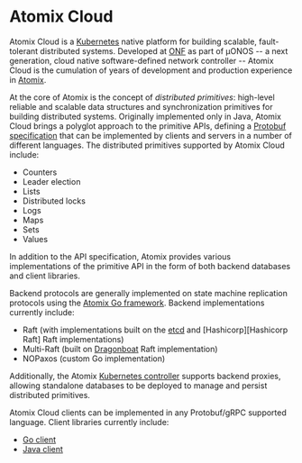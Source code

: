 # Atomix Cloud

Atomix Cloud is a [Kubernetes] native platform for building scalable, fault-tolerant distributed systems.
Developed at [ONF] as part of µONOS -- a next generation, cloud native software-defined network controller --
Atomix Cloud is the cumulation of years of development and production experience in [Atomix].

At the core of Atomix is the concept of _distributed primitives_: high-level reliable and scalable data 
structures and synchronization primitives for building distributed systems. Originally implemented only
in Java, Atomix Cloud brings a polyglot approach to the primitive APIs, defining a [Protobuf specification][API]
that can be implemented by clients and servers in a number of different languages. The distributed primitives
supported by Atomix Cloud include:

* Counters
* Leader election
* Lists
* Distributed locks
* Logs
* Maps
* Sets
* Values

In addition to the API specification, Atomix provides various implementations of the primitive API in 
the form of both backend databases and client libraries.

Backend protocols are generally implemented on state machine replication protocols using the
[Atomix Go framework](/go-framework). Backend implementations currently include:

* Raft (with implementations built on the [etcd][etcd Raft] and [Hashicorp][Hashicorp Raft] Raft implementations)
* Multi-Raft (built on [Dragonboat] Raft implementation)
* NOPaxos (custom Go implementation)

Additionally, the Atomix [Kubernetes controller][controller] supports backend proxies, allowing standalone
databases to be deployed to manage and persist distributed primitives.

Atomix Cloud clients can be implemented in any Protobuf/gRPC supported language. Client libraries
currently include:

* [Go client](/go-client)
* [Java client](/java-client)

[ONF]: https://opennetworking.org
[ONOS]: https://onosproject.org
[Atomix]: https://github.com/atomix/atomix
[Consul Raft]: https://github.com/hashicorp/raft
[Dragonboat]: https://github.com/lni/dragonboat
[etcd Raft]: https://github.com/etcd-io/etcd
[Kubernetes]: https://kubernetes.io
[Protobuf]: https://developers.google.com/protocol-buffers
[gRPC]: https://grpc.io
[API]: /api
[controller]: /controller
